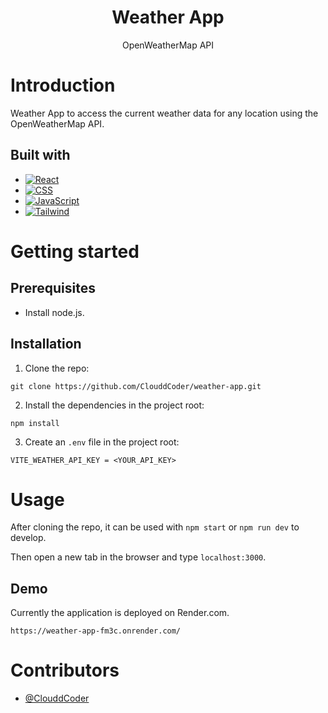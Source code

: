 <div align="center">
    <h1>Weather App</h1>
    <div><span>OpenWeatherMap API</span></div>
</div>

# Introduction

Weather App to access the current weather data for any location using the OpenWeatherMap API.

## Built with

- [![React](https://img.shields.io/badge/React-20232A?style=for-the-badge&logo=react&logoColor=61DAFB)](https://reactjs.org/)
- [![CSS](https://img.shields.io/badge/CSS3-1572B6?style=for-the-badge&logo=css3&logoColor=white)](https://developer.mozilla.org/en-US/docs/Web/CSS)
- [![JavaScript](https://img.shields.io/badge/JavaScript-323330?style=for-the-badge&logo=javascript&logoColor=F7DF1E)](https://developer.mozilla.org/en-US/docs/Web/javascript)
- [![Tailwind](https://img.shields.io/badge/Tailwind_CSS-38B2AC?style=for-the-badge&logo=tailwind-css&logoColor=white)](https://tailwindcss.com/)

# Getting started

## Prerequisites

- Install node.js.

## Installation

1. Clone the repo:

```
git clone https://github.com/ClouddCoder/weather-app.git
```

2. Install the dependencies in the project root:

```
npm install
```

3. Create an `.env` file in the project root:

```
VITE_WEATHER_API_KEY = <YOUR_API_KEY>
```

# Usage

After cloning the repo, it can be used with `npm start` or `npm run dev` to develop.

Then open a new tab in the browser and type `localhost:3000`.

## Demo

Currently the application is deployed on Render.com.

```
https://weather-app-fm3c.onrender.com/
```

# Contributors

- [@ClouddCoder](https://github.com/ClouddCoder)
